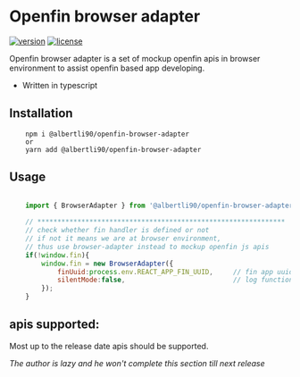 # Openfin browser adapter
[![version][version-badge]][CHANGELOG] [![license][license-badge]][LICENSE]


Openfin browser adapter is a set of mockup openfin apis in browser environment to assist openfin based app developing.

* Written in typescript

## Installation

```text
    npm i @albertli90/openfin-browser-adapter 
    or 
    yarn add @albertli90/openfin-browser-adapter
```

## Usage
```javascript

    import { BrowserAdapter } from '@albertli90/openfin-browser-adapter'
    
    // **************************************************************
    // check whether fin handler is defined or not
    // if not it means we are at browser environment,
    // thus use browser-adapter instead to mockup openfin js apis
    if(!window.fin){
        window.fin = new BrowserAdapter({
            finUuid:process.env.REACT_APP_FIN_UUID,     // fin app uuid injected via dotenv
            silentMode:false,                           // log function calls to console or not
        });
    }

```


## apis supported:

Most up to the release date apis should be supported. 

*The author is lazy and he won't complete this section till next release* 


[LICENSE]: ./LICENSE.md
[CHANGELOG]: ./CHANGELOG.md

[version-badge]: https://img.shields.io/badge/version-0.35.3beta-blue.svg
[license-badge]: https://img.shields.io/badge/license-MIT-blue.svg
